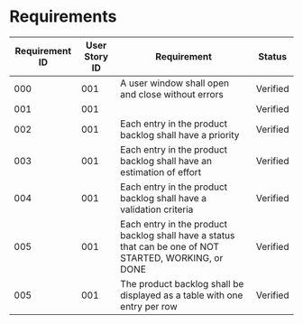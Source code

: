 # Requirements

| Requirement ID | User Story ID | Requirement | Status |
|----------------|---------------|-------------|--------|
|            000 |           001 | A user window shall open and close without errors | Verified |
|            001 |           001 |  | Verified |
|            002 |           001 | Each entry in the product backlog shall have a priority | Verified |
|            003 |           001 | Each entry in the product backlog shall have an estimation of effort | Verified |
|            004 |           001 | Each entry in the product backlog shall have a validation criteria | Verified |
|            005 |           001 | Each entry in the product backlog shall have a status that can be one of NOT STARTED, WORKING, or DONE | Verified |
|            005 |           001 | The product backlog shall be displayed as a table with one entry per row | Verified |
